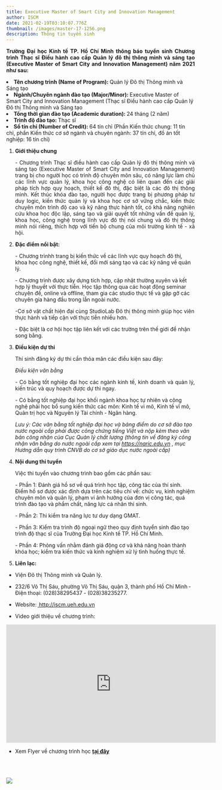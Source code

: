 ```yaml
---
title: Executive Master of Smart City and Innovation Management
author: ISCM
date: 2021-02-19T03:10:07.776Z
thumbnail: /images/master-17-1256.png
description: Thông tin tuyển sinh
---
```

<p align="justify"> 
<b>Trường Đại học Kinh tế TP. Hồ Chí Minh thông báo tuyển sinh Chương trình Thạc sĩ Điều hành cao cấp Quản lý đô thị thông minh và sáng tạo (Executive Master of Smart City and Innovation Management) năm 2021 như sau: </b>

<br>

<li><strong>Tên chương trình (Name of Program): </strong> Quản lý Đô thị Thông minh và Sáng tạo </li>

<li> <strong> Ngành/Chuyên ngành đào tạo (Major/Minor): </strong> Executive Master of Smart City and Innovation Management (Thạc sĩ Điều hành cao cấp Quản lý Đô thị Thông minh và Sáng tạo</li>

<li><strong>Tổng thời gian đào tạo (Academic duration): </strong> 24 tháng (2 năm) </li>

<li><strong>Trình độ đào tạo: </strong> Thạc sĩ </li>

<li><strong>Số tín chỉ (Number of Credit): </strong> 64 tín chỉ (Phần Kiến thức chung: 11 tín chỉ, phần Kiến thức cơ sở ngành và chuyên ngành: 37 tín chỉ, đồ án tốt nghiệp: 16 tín chỉ) </li>

<ol>

<li><strong> Giới thiệu chung</strong></li> 

<p align='justify'>- Chương trình Thạc sĩ điều hành cao cấp Quản lý đô thị thông minh và sáng tạo (Executive Master of Smart City and Innovation Management) trang bị cho người học có trình độ chuyên môn sâu, có năng lực làm chủ các lĩnh vực quản lý, khoa học công nghệ có liên quan đến các giải pháp tích hợp quy hoạch, thiết kế đô thị, đặc biệt là các đô thị thông minh. Kết thúc khóa đào tạo, người học được trang bị phương pháp tư duy logic, kiến thức quản lý và khoa học cơ sở vững chắc, kiến thức chuyên môn trình độ cao và kỹ năng thực hành tốt, có khả năng nghiên cứu khoa học độc lập, sáng tạo và giải quyết tốt những vấn đề quản lý, khoa học, công nghệ trong lĩnh vực đô thị nói chung và đô thị thông minh nói riêng, thích hợp với tiến bộ chung của môi trường kinh tế - xã hội. </p>

<li><strong> Đặc điểm nổi bật:  </strong></li>

\- Chương trìnhh trang bị kiến thức về các lĩnh vực quy hoạch đô thị, khoa học công nghệ, thiết kế, đổi mới sáng tạo và các kỹ năng về quản lý. 

\- Chương trình được xây dựng tích hợp, cập nhật thường xuyên và kết hợp lý thuyết với thực tiễn. Học tập thông qua các hoạt động seminar chuyên đề, online và offline, tham gia các studio thực tế và gặp gỡ các chuyên gia hàng đầu trong lẫn ngoài nước. 

\-Cơ sở vật chất hiện đại cùng StudioLab Đô thị thông minh giúp học viên thực hành và tiếp cận với thực tiễn nhiều hơn. 

\- Đặc biệt là cơ hội học tập liên kết với các trường trên thế giới để nhận song bằng.

<li><strong>Điều kiện dự thi</strong></li>

Thí sinh đăng ký dự thi cần thỏa mãn các điều kiện sau đây:

<i> Điều kiện văn bằng </i>

<p align='justify'>- Có bằng tốt nghiệp đại học các ngành kinh tế, kinh doanh và quản lý, kiến trúc và quy hoạch được dự thi ngay.

\- Có bằng tốt nghiệp đại học khối ngành khoa học tự nhiên và công nghệ phải học bổ sung kiến thức các môn: Kinh tế vi mô, Kinh tế vĩ mô, Quản trị học và Nguyên lý Tài chính - Ngân hàng. 

<i> Lưu ý: Các văn bằng tốt nghiệp đại học và bảng điểm do cơ sở đào tạo nước ngoài cấp phải được công chứng tiếng Việt và nộp kèm theo văn bản công nhận của Cục Quản lý chất lượng (thông tin về đăng ký công nhận văn bằng do nước ngoài cấp xem tại <a href="https://naric.edu.vn">https://naric.edu.vn </a>, mục Hướng dẫn quy trình CNVB do cơ sở giáo dục nước ngoài cấp) </i></p>

<li><strong>Nội dung thi tuyển</strong></li>

<dl> Việc thi tuyển vào chương trình bao gồm các phần sau:

\- Phần 1: Đánh giá hồ sơ về quá trình học tập, công tác của thí sinh. Điểm hồ sơ được xác định dựa trên các tiêu chí về: chức vụ, kinh nghiệm chuyên môn và quản lý, phạm vi ảnh hưởng của đơn vị công tác, quá trình đào tạo và phẩm chất, năng lực cá nhân thí sinh.

\- Phần 2: Thi kiểm tra năng lực tư duy dạng GMAT.

\- Phần 3: Kiểm tra trình độ ngoại ngữ theo quy định tuyển sinh đào tạo trình độ thạc sĩ của Trường Đại học Kinh tế TP. Hồ Chí Minh.

\- Phần 4: Phỏng vấn nhằm đánh giá động cơ và khả năng hoàn thành khóa học; kiểm tra kiến thức và kinh nghiệm xử lý tình huống thực tế.

</dl>

<li><strong> Liên lạc:</strong></li> <dl>

</ol>

<ul><li>Viện Đô thị Thông minh và Quản lý.</ul>

<ul><li>232/6 Võ Thị Sáu, phường Võ Thị Sáu, quận 3, thành phố Hồ Chí Minh - Điện thoại: (028)38295437 - (028)38235277.</li></ul>

<ul><li>Website: <a href="http://iscm.ueh.edu.vn"> http://iscm.ueh.edu.vn</a></li></ul>

<ul><li>Video giới thiệu về chương trình:</li></ul>

<iframe width="560" height="315" src="https://www.youtube.com/embed/NrtYcJBrxaU" frameborder="0" allow="accelerometer; autoplay; clipboard-write; encrypted-media; gyroscope; picture-in-picture" allowfullscreen></iframe>

<ul><li>Xem Flyer về chương trình học <strong><a href="https://drive.google.com/file/d/1WAMo2-c-CvR1InQlmyy1cRGHwnzGzPW-/view?usp=sharing"> tại đây</a></strong></li></ul>

</ol> 
</p>

<br>

<br>

![](/images/background-notext-copy.jpg)